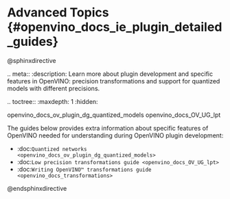# Advanced Topics {#openvino_docs_ie_plugin_detailed_guides}

@sphinxdirective

.. meta::
   :description: Learn more about plugin development and specific features in 
                 OpenVINO: precision transformations and support for quantized 
                 models with different precisions.

.. toctree::
   :maxdepth: 1
   :hidden:

   openvino_docs_ov_plugin_dg_quantized_models
   openvino_docs_OV_UG_lpt

The guides below provides extra information about specific features of OpenVINO needed for understanding during OpenVINO plugin development:

* :doc:`Quantized networks <openvino_docs_ov_plugin_dg_quantized_models>`
* :doc:`Low precision transformations guide <openvino_docs_OV_UG_lpt>` 
* :doc:`Writing OpenVINO™ transformations guide <openvino_docs_transformations>`

@endsphinxdirective


